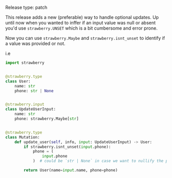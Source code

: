 Release type: patch

This release adds a new (preferable) way to handle optional updates.
Up until now when you wanted to inffer if an input value was null or absent you'd use `strawberry.UNSET` which is a bit cumbersome and error prone.

Now you can use `strawberry.Maybe` and `strawberry.isnt_unset` to identify if a value was provided or not.

i.e
```python
import strawberry


@strawberry.type
class User:
    name: str
    phone: str | None


@strawberry.input
class UpdateUserInput:
    name: str
    phone: strawberry.Maybe[str]


@strawberry.type
class Mutation:
    def update_user(self, info, input: UpdateUserInput) -> User:
        if strawberry.isnt_unset(input.phone):
            phone = (
                input.phone
            )  # could be `str | None` in case we want to nullify the phone

        return User(name=input.name, phone=phone)
```
